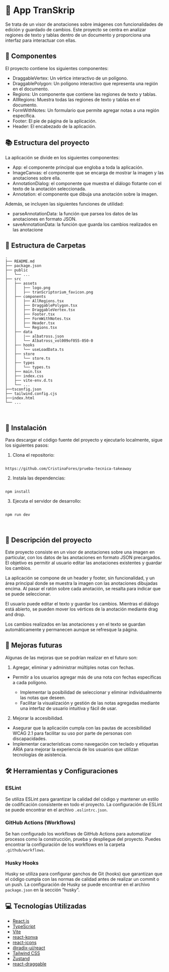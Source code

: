 # 📱 App TranSkrip

Se trata de un visor de anotaciones sobre imágenes con funcionalidades de edición y guardado de cambios. Este proyecto se centra en analizar regiones de texto y tablas dentro de un documento y proporciona una interfaz para interactuar con ellas.

## 🧩 Componentes

El proyecto contiene los siguientes componentes:

- DraggableVertex: Un vértice interactivo de un polígono.
- DraggablePolygon: Un polígono interactivo que representa una región en el documento.
- Regions: Un componente que contiene las regiones de texto y tablas.
- AllRegions: Muestra todas las regiones de texto y tablas en el documento.
- FormWithNotes: Un formulario que permite agregar notas a una región específica.
- Footer: El pie de página de la aplicación.
- Header: El encabezado de la aplicación.
  </br>

## 📚 Estructura del proyecto

La aplicación se divide en los siguientes componentes:

- App: el componente principal que engloba a toda la aplicación.
- ImageCanvas: el componente que se encarga de mostrar la imagen y las anotaciones sobre ella.
- AnnotationDialog: el componente que muestra el diálogo flotante con el texto de la anotación seleccionada.
- Annotation: el componente que dibuja una anotación sobre la imagen.

Además, se incluyen las siguientes funciones de utilidad:

- parseAnnotationData: la función que parsea los datos de las anotaciones en formato JSON.
- saveAnnotationData: la función que guarda los cambios realizados en las anotacione
  </br>

## 📂 Estructura de Carpetas

```
.
├── README.md
├── package.json
├── public
│   └── ...
├── src
│   ├── assets
│   │   ├── logo.png
│   │   ├── tranScriptorium_favicon.png
│   ├── components
│   │   ├── AllRegions.tsx
│   │   ├── DraggablePolygon.tsx
│   │   ├── DraggableVertex.tsx
│   │   ├── Footer.tsx
│   │   ├── FormWithNotes.tsx
│   │   ├── Header.tsx
│   │   └── Regions.tsx
│   ├── data
│   │   |── albatross.json
│   │   └── Albatross_vol009of055-050-0
│   ├── hooks
│   │   └── useLoadData.ts
│   ├── store
│   │   └── store.ts
│   ├── types
│   │   └── types.ts
│   ├── main.tsx
│   ├── index.css
│   ├── vite-env.d.ts
│   └── ...
├──tsconfig.json
├── tailwind.config.cjs
├──index.html
└── ...
```

</br>

## 💫 Instalación

Para descargar el código fuente del proyecto y ejecutarlo localmente, sigue los siguientes pasos:

1. Clona el repositorio:

```

https://github.com/CristinaFores/prueba-tecnica-takeaway

```

2. Instala las dependencias:

```

npm install

```

3. Ejecuta el servidor de desarrollo:

```

npm run dev

```

</br>

## 📝 Descripción del proyecto

Este proyecto consiste en un visor de anotaciones sobre una imagen en particular, con los datos de las anotaciones en formato JSON precargados. El objetivo es permitir al usuario editar las anotaciones existentes y guardar los cambios.

La aplicación se compone de un header y footer, sin funcionalidad, y un área principal donde se muestra la imagen con las anotaciones dibujadas encima. Al pasar el ratón sobre cada anotación, se resalta para indicar que se puede seleccionar.

El usuario puede editar el texto y guardar los cambios. Mientras el diálogo está abierto, se pueden mover los vértices de la anotación mediante drag and drop.

Los cambios realizados en las anotaciones y en el texto se guardan automáticamente y permanecen aunque se refresque la página.

## 🚀 Mejoras futuras

Algunas de las mejoras que se podrían realizar en el futuro son:

1. Agregar, eliminar y administrar múltiples notas con fechas.

- Permitir a los usuarios agregar más de una nota con fechas específicas a cada polígono.

  - Implementar la posibilidad de seleccionar y eliminar individualmente las notas que deseen.
  - Facilitar la visualización y gestión de las notas agregadas mediante una interfaz de usuario intuitiva y fácil de usar.

2. Mejorar la accesibilidad.

- Asegurar que la aplicación cumpla con las pautas de accesibilidad WCAG 2.1 para facilitar su uso por parte de personas con discapacidades.
- Implementar características como navegación con teclado y etiquetas ARIA para mejorar la experiencia de los usuarios que utilizan tecnologías de asistencia.

## 🛠️ Herramientas y Configuraciones

### ESLint

Se utiliza ESLint para garantizar la calidad del código y mantener un estilo de codificación consistente en todo el proyecto. La configuración de ESLint se puede encontrar en el archivo `.eslintrc.json`.

### GitHub Actions (Workflows)

Se han configurado los workflows de GitHub Actions para automatizar procesos como la construcción, prueba y despliegue del proyecto. Puedes encontrar la configuración de los workflows en la carpeta `.github/workflows`.

### Husky Hooks

Husky se utiliza para configurar ganchos de Git (hooks) que garantizan que el código cumpla con las normas de calidad antes de realizar un commit o un push. La configuración de Husky se puede encontrar en el archivo `package.json` en la sección "husky".

## 💻 Tecnologías Utilizadas

- [React.js](https://nextjs.org/)
- [TypeScript](typescriptlang.org)
- [Vite](https://vitejs.dev/)
- [react-konva](https://konvajs.org/)
- [react-icons](https://react-icons.github.io/react-icons/)
- [@radix-ui/react](https://radix-ui.com/)
- [Tailwind CSS](https://tailwindcss.com/)
- [Zustand](https://github.com/pmndrs/zustand)
- [react-draggable](https://github.com/react-grid-layout/react-draggable)
